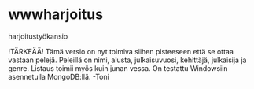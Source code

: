 # wwwharjoitus
harjoitustyökansio

!TÄRKEÄÄ! Tämä versio on nyt toimiva siihen pisteeseen että se ottaa vastaan pelejä. Peleillä on nimi, alusta, julkaisuvuosi, kehittäjä, julkaisija ja genre. Listaus toimii myös kuin junan vessa. On testattu Windowsiin asennetulla MongoDB:llä.
-Toni
